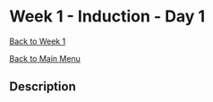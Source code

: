 # Week 1 - Induction - Day 1

[Back to Week 1](/Week_1)

[Back to Main Menu](/README.md)

## Description


